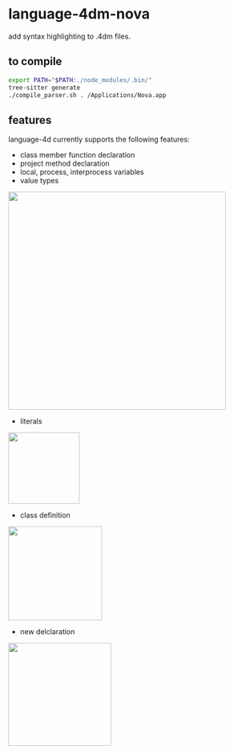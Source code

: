 # language-4dm-nova
add syntax highlighting to .4dm files.

## to compile

```sh
export PATH="$PATH:./node_modules/.bin/"
tree-sitter generate
./compile_parser.sh . /Applications/Nova.app
```

## features

language-4d currently supports the following features:

* class member function declaration
* project method declaration
* local, process, interprocess variables
* value types

<img width="434" alt="" src="https://github.com/miyako/language-4dm-nova/assets/1725068/19182eab-eb51-4253-bad6-bf416b6abf3a">

* literals
 
<img width="142" alt="" src="https://github.com/miyako/language-4dm-nova/assets/1725068/915e4b4a-e374-45e7-884b-c0c3baaf19d7">

* class definition

<img width="187" alt="" src="https://github.com/miyako/language-4dm-nova/assets/1725068/3a58647c-eb11-46b5-bb3c-448620d21ef9">

* new delclaration

<img width="205" alt="" src="https://github.com/miyako/language-4dm-nova/assets/1725068/2d03b097-94bc-49c9-a1df-9ecde7ed2749">

